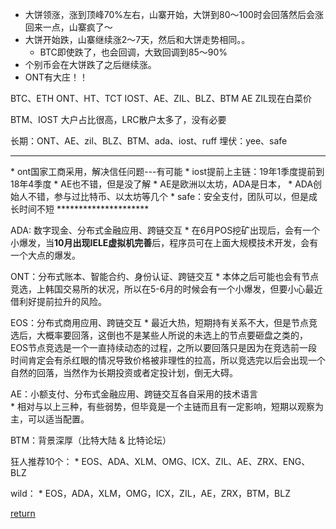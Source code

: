 * 大饼领涨，涨到顶峰70%左右，山寨开始，大饼到80～100时会回落然后会涨回来一点，山寨疯了～
* 大饼开始跌，山寨继续涨2～7天，然后和大饼走势相同。。
    * BTC即使跌了，也会回调，大致回调到85～90%
* 个别币会在大饼跌了之后继续涨。
* ONT有大庄！！

BTC、ETH
ONT、HT、TCT
IOST、AE、ZIL、BLZ、BTM
AE ZIL现在白菜价 

BTM、IOST 大户占比很高，LRC散户太多了，没有必要

长期：ONT、AE、zil、BLZ、BTM、ada、iost、ruff
埋伏：yee、safe

<hr>
* ont国家工商采用，解决信任问题---有可能
* iost提前上主链：19年1季度提前到18年4季度
* AE也不错，但是没了解
    * AE是欧洲以太坊，ADA是日本，
* ADA创始人不错，参与过比特币、以太坊等几个
* safe：安全支付，团队可以，但是成长时间不短
*********************

ADA: 数字现金、分布式金融应用、跨链交互
    * 在6月POS挖矿出现后，会有一个小爆发，当**10月出现IELE虚拟机完善**后，程序员可在上面大规模技术开发，会有一个大点的爆发。

ONT：分布式账本、智能合约、身份认证、跨链交互
    * 本体之后可能也会有节点竞选，上韩国交易所的状况，所以在5-6月的时候会有一个小爆发，但要小心最近借利好提前拉升的风险。

EOS：分布式商用应用、跨链交互
    * 最近大热，短期持有关系不大，但是节点竞选后，大概率要回落，这倒也不是某些人所说的未选上的节点要砸盘之类的，EOS节点竞选是一个一直持续动态的过程，之所以要回落只是因为在竞选前一段时间肯定会有杀红眼的情况导致价格被非理性的拉高，所以竞选完以后会出现一个自然的回落，当然作为长期投资或者定投计划，倒无大碍。

AE：小额支付、分布式金融应用、跨链交互各自采用的技术语言    
    * 相对与以上三种，有些弱势，但毕竟是一个主链而且有一定影响，短期以观察为主，可以适当配置。
    
BTM：背景深厚（比特大陆 & 比特论坛）


狂人推荐10个：
    * EOS、ADA、XLM、OMG、ICX、ZIL、AE、ZRX、ENG、BLZ

wild：
    * EOS，ADA，XLM，OMG，ICX，ZIL，AE，ZRX，BTM，BLZ


[return](README.md)